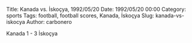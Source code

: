 Title: Kanada vs. İskoçya, 1992/05/20
Date: 1992/05/20 00:00
Category: sports
Tags: football, football scores, Kanada, İskoçya
Slug: kanada-vs-iskocya
Author: carbonero


Kanada 1 - 3 İskoçya
